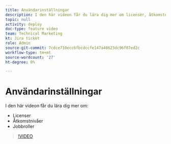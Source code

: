 ```yaml
---
title: Användarinställningar
description: I den här videon får du lära dig mer om licenser, åtkomstnivåer och jobbroller.
topic: null
activity: deploy
doc-type: feature video
team: Technical Marketing
kt: Jira ticket
role: Admin
source-git-commit: 7cdce710ecc6fbcdccfe147a40623dc96f07ed2c
workflow-type: tm+mt
source-wordcount: '27'
ht-degree: 0%

---
```


# Användarinställningar

I den här videon får du lära dig mer om:

* Licenser
* Åtkomstnivåer
* Jobbroller

>[!VIDEO](https://video.tv.adobe.com/v/335066/?quality=12)

